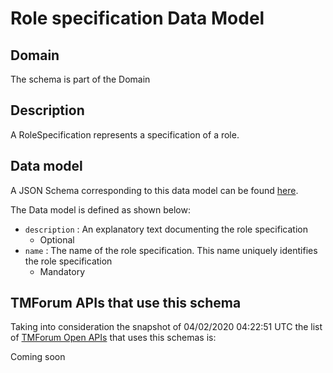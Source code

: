 # Role specification Data Model

## Domain

The  schema is part of the  Domain

## Description

A RoleSpecification represents a specification of a role.

## Data model

A JSON Schema corresponding to this data model can be found
[here](https://github.com/tmforum-rand/schemas/blob/candidates/EngagedParty/RoleSpecification.schema.json).

The Data model is defined as shown below:
- `description` : An explanatory text documenting the role specification
  - Optional
- `name` : The name of the role specification. This name uniquely identifies the role specification
  - Mandatory




## TMForum APIs that use this schema

Taking into consideration the snapshot of 04/02/2020 04:22:51 UTC the list of [TMForum Open APIs](https://www.tmforum.org/open-apis/) that uses this schemas is:

Coming soon